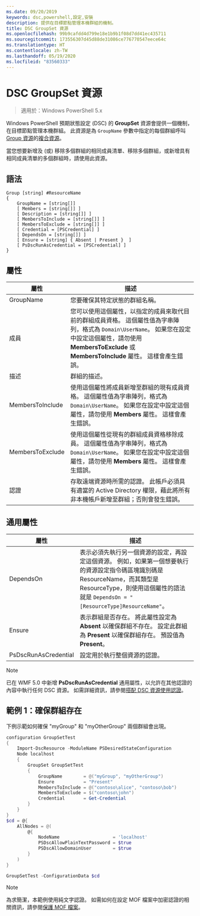 ```yaml
---
ms.date: 09/20/2019
keywords: dsc,powershell,設定,安裝
description: 提供在目標節點管理本機群組的機制。
title: DSC GroupSet 資源
ms.openlocfilehash: 99b9cafdd4d799e18e1b9b1f08d7dd41ec435711
ms.sourcegitcommit: 173556307d45d88de31086ce776770547eece64c
ms.translationtype: HT
ms.contentlocale: zh-TW
ms.lasthandoff: 05/19/2020
ms.locfileid: "83560333"
---
```

# <a name="dsc-groupset-resource"></a>DSC GroupSet 資源

> 適用於：Windows PowerShell 5.x

Windows PowerShell 預期狀態設定 (DSC) 的 **GroupSet** 資源會提供一個機制，在目標節點管理本機群組。 此資源是為 `GroupName` 參數中指定的每個群組呼叫 [Group 資源](groupResource.md)的[複合資源](../../../resources/authoringResourceComposite.md)。

當您想要新增及 (或) 移除多個群組的相同成員清單、移除多個群組，或新增具有相同成員清單的多個群組時，請使用此資源。

## <a name="syntax"></a>語法

```Syntax
Group [string] #ResourceName
{
    GroupName = [string[]]
    [ Members = [string[]] ]
    [ Description = [string[]] ]
    [ MembersToInclude = [string[]] ]
    [ MembersToExclude = [string[]] ]
    [ Credential = [PSCredential] ]
    [ DependsOn = [string[]] ]
    [ Ensure = [string] { Absent | Present }  ]
    [ PsDscRunAsCredential = [PSCredential] ]
}
```

## <a name="properties"></a>屬性

|屬性 |描述 |
|---|---|
|GroupName |您要確保其特定狀態的群組名稱。 |
|成員 |您可以使用這個屬性，以指定的成員來取代目前的群組成員資格。 這個屬性值為字串陣列，格式為 `Domain\UserName`。 如果您在設定中設定這個屬性，請勿使用 **MembersToExclude** 或 **MembersToInclude** 屬性。 這樣會產生錯誤。 |
|描述 |群組的描述。 |
|MembersToInclude |使用這個屬性將成員新增至群組的現有成員資格。 這個屬性值為字串陣列，格式為 `Domain\UserName`。 如果您在設定中設定這個屬性，請勿使用 **Members** 屬性。 這樣會產生錯誤。 |
|MembersToExclude |使用這個屬性從現有的群組成員資格移除成員。 這個屬性值為字串陣列，格式為 `Domain\UserName`。 如果您在設定中設定這個屬性，請勿使用 **Members** 屬性。 這樣會產生錯誤。 |
|認證 |存取遠端資源時所需的認證。 此帳戶必須具有適當的 Active Directory 權限，藉此將所有非本機帳戶新增至群組；否則會發生錯誤。 |

## <a name="common-properties"></a>通用屬性

|屬性 |描述 |
|---|---|
|DependsOn |表示必須先執行另一個資源的設定，再設定這個資源。 例如，如果第一個想要執行的資源設定指令碼區塊識別碼是 ResourceName，而其類型是 ResourceType，則使用這個屬性的語法就是 `DependsOn = "[ResourceType]ResourceName"`。 |
|Ensure |表示群組是否存在。 將此屬性設定為 **Absent** 以確保群組不存在。 設定此群組為 **Present** 以確保群組存在。 預設值為 **Present**。 |
|PsDscRunAsCredential |設定用於執行整個資源的認證。 |

> [!NOTE]
> 已在 WMF 5.0 中新增 **PsDscRunAsCredential** 通用屬性，以允許在其他認證的內容中執行任何 DSC 資源。 如需詳細資訊，請參閱[搭配 DSC 資源使用認證](../../../configurations/runasuser.md)。

## <a name="example-1-ensuring-groups-are-present"></a>範例 1：確保群組存在

下例示範如何確保 "myGroup" 和 "myOtherGroup" 兩個群組會出現。

```powershell
configuration GroupSetTest
{
    Import-DscResource -ModuleName PSDesiredStateConfiguration
    Node localhost
    {
        GroupSet GroupSetTest
        {
            GroupName        = @("myGroup", "myOtherGroup")
            Ensure           = "Present"
            MembersToInclude = @("contoso\alice", "contoso\bob")
            MembersToExclude = $("contoso\john")
            Credential       = Get-Credential
        }
    }
}
$cd = @{
    AllNodes = @(
        @{
            NodeName                    = 'localhost'
            PSDscAllowPlainTextPassword = $true
            PSDscAllowDomainUser        = $true
        }
    )
}

GroupSetTest -ConfigurationData $cd
```

> [!NOTE]
> 為求簡潔，本範例使用純文字認證。 如需如何在設定 MOF 檔案中加密認證的相關資訊，請參閱[保護 MOF 檔案](../../../pull-server/secureMOF.md)。
